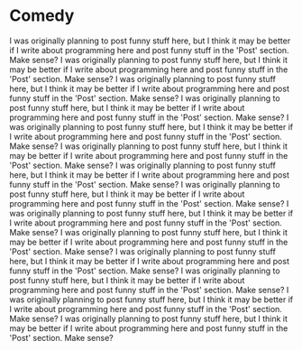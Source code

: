 Comedy
===

I was originally planning to post funny stuff here, but I think it may be better if I write about programming here and post funny stuff in the 'Post' section. Make sense? I was originally planning to post funny stuff here, but I think it may be better if I write about programming here and post funny stuff in the 'Post' section. Make sense? I was originally planning to post funny stuff here, but I think it may be better if I write about programming here and post funny stuff in the 'Post' section. Make sense? I was originally planning to post funny stuff here, but I think it may be better if I write about programming here and post funny stuff in the 'Post' section. Make sense? I was originally planning to post funny stuff here, but I think it may be better if I write about programming here and post funny stuff in the 'Post' section. Make sense? I was originally planning to post funny stuff here, but I think it may be better if I write about programming here and post funny stuff in the 'Post' section. Make sense? I was originally planning to post funny stuff here, but I think it may be better if I write about programming here and post funny stuff in the 'Post' section. Make sense? I was originally planning to post funny stuff here, but I think it may be better if I write about programming here and post funny stuff in the 'Post' section. Make sense? I was originally planning to post funny stuff here, but I think it may be better if I write about programming here and post funny stuff in the 'Post' section. Make sense? I was originally planning to post funny stuff here, but I think it may be better if I write about programming here and post funny stuff in the 'Post' section. Make sense? I was originally planning to post funny stuff here, but I think it may be better if I write about programming here and post funny stuff in the 'Post' section. Make sense? I was originally planning to post funny stuff here, but I think it may be better if I write about programming here and post funny stuff in the 'Post' section. Make sense? I was originally planning to post funny stuff here, but I think it may be better if I write about programming here and post funny stuff in the 'Post' section. Make sense? I was originally planning to post funny stuff here, but I think it may be better if I write about programming here and post funny stuff in the 'Post' section. Make sense? 